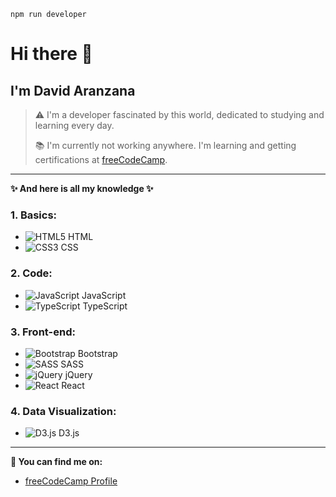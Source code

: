 ```
npm run developer
```

# Hi there 👋

## I'm David Aranzana

> ⚠️  I'm a developer fascinated by this world, dedicated to studying and learning every day.
> 
> 📚 I'm currently not working anywhere. I'm learning and getting certifications at [freeCodeCamp](https://www.freecodecamp.org/).

---

**✨ And here is all my knowledge ✨**

### 1. **Basics**:
- ![HTML5](https://cdn.jsdelivr.net/gh/devicons/devicon/icons/html5/html5-original.svg) HTML  
- ![CSS3](https://cdn.jsdelivr.net/gh/devicons/devicon/icons/css3/css3-original.svg) CSS  

### 2. **Code**:
- ![JavaScript](https://cdn.jsdelivr.net/gh/devicons/devicon/icons/javascript/javascript-original.svg) JavaScript  
- ![TypeScript](https://cdn.jsdelivr.net/gh/devicons/devicon/icons/typescript/typescript-original.svg) TypeScript  

### 3. **Front-end**:
- ![Bootstrap](https://cdn.jsdelivr.net/gh/devicons/devicon/icons/bootstrap/bootstrap-original.svg) Bootstrap  
- ![SASS](https://cdn.jsdelivr.net/gh/devicons/devicon/icons/sass/sass-original.svg) SASS  
- ![jQuery](https://cdn.jsdelivr.net/gh/devicons/devicon/icons/jquery/jquery-original.svg) jQuery  
- ![React](https://cdn.jsdelivr.net/gh/devicons/devicon/icons/react/react-original.svg) React  

### 4. **Data Visualization**:
- ![D3.js](https://cdn.jsdelivr.net/gh/devicons/devicon/icons/d3js/d3js-original.svg) D3.js

---

**🔗 You can find me on:**

- [freeCodeCamp Profile](https://www.freecodecamp.org/-Dev-id)
